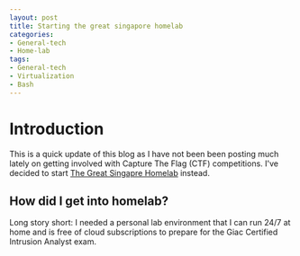 ```yaml
---
layout: post
title: Starting the great singapore homelab
categories:
- General-tech
- Home-lab
tags:
- General-tech
- Virtualization
- Bash
---
```


# Introduction

This is a quick update of this blog as I have not been been posting much lately on getting involved with Capture The Flag (CTF) competitions. I've decided to start [The Great Singapre Homelab](greatsghomelab.github.io) instead.

## How did I get into homelab?

Long story short: I needed a personal lab environment that I can run 24/7 at home and is free of cloud subscriptions to prepare for the Giac Certified Intrusion Analyst exam. 
